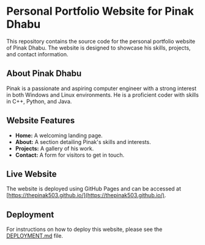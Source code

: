 # Personal Portfolio Website for Pinak Dhabu

This repository contains the source code for the personal portfolio website of Pinak Dhabu. The website is designed to showcase his skills, projects, and contact information.

## About Pinak Dhabu

Pinak is a passionate and aspiring computer engineer with a strong interest in both Windows and Linux environments. He is a proficient coder with skills in C++, Python, and Java.

## Website Features

*   **Home:** A welcoming landing page.
*   **About:** A section detailing Pinak's skills and interests.
*   **Projects:** A gallery of his work.
*   **Contact:** A form for visitors to get in touch.

## Live Website

The website is deployed using GitHub Pages and can be accessed at [https://thepinak503.github.io/](https://thepinak503.github.io/).

## Deployment

For instructions on how to deploy this website, please see the [DEPLOYMENT.md](DEPLOYMENT.md) file.
